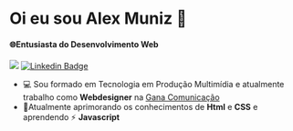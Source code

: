 #	Oi eu sou Alex Muniz 👾

####   🌐Entusiasta do Desenvolvimento Web 

![](https://komarev.com/ghpvc/?username=alexmuniz96) [![Linkedin Badge](https://img.shields.io/badge/-LinkedIn-blue?style=flat-square&logo=Linkedin&logoColor=white&link=https://www.linkedin.com/in/alex-muniz-designer/)](https://www.linkedin.com/in/alex-muniz-designer/)
-  💻 Sou formado em Tecnologia em Produção Multimídia e atualmente trabalho como **Webdesigner** na [Gana Comunicação](https://ganacomunicacao.com.br/)
- 🌱Atualmente aprimorando os conhecimentos de **Html** e **CSS** e aprendendo  ⚡ **Javascript**
